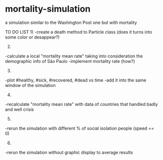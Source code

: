 # mortality-simulation
a simulation similar to the Washington Post one but with mortality

TO DO LIST
1)
-create a death method to Particle class (does it turns into some color or desappear?)

2)
-calculate a local "mortality mean rate" taking into consideration the demographic info of São Paulo
-implement mortality rate (how?)

3)
-plot #healthy, #sick, #recovered, #dead vs time
-add it into the same window of the simulation

4)
-recalculate "mortality mean rate" with data of countries that handled badly and well crisis

5)
-rerun the simulation with different % of social isolation people (speed == 0)

6)
-rerun the simulation without graphic display to average results
